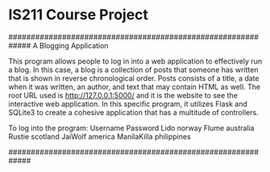 # IS211 Course Project

#############################################################
A Blogging Application

  This program allows people to log in into a web application
to effectively run a blog. In this case, a blog is a collection of
posts that someone has written that is shown in reverse
chronological order. Posts consists of a title, a date when it was
written, an author, and text that may contain HTML as well. The root URL
used is http://127.0.0.1:5000/ and it is the website to see the 
interactive web application. In this specific program, it utilizes Flask 
and SQLite3 to create a cohesive application that has a multitude of
controllers. 

To log into the program: 
Username      Password
Lido          norway
Flume         australia
Rustie        scotland
JaiWolf       america
ManilaKilla   philippines


#############################################################
